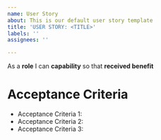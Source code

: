 ```yaml
---
name: User Story
about: This is our default user story template
title: 'USER STORY: <TITLE>'
labels: ''
assignees: ''

---
```


As a **role** I can **capability** so that **received benefit**

# Acceptance Criteria
* Acceptance Criteria 1:
* Acceptance Criteria 2:
* Acceptance Criteria 3:
